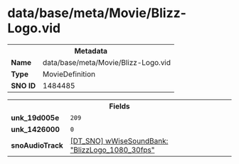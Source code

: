 <h1>data/base/meta/Movie/Blizz-Logo.vid</h1><table><tr><th colspan="100%">Metadata</th></tr><tr><td><b>Name</b></td><td>data/base/meta/Movie/Blizz-Logo.vid</td></tr><tr><td><b>Type</b></td><td>MovieDefinition</td></tr><tr><td><b>SNO ID</b></td><td>1484485</td></tr></table>

<table><tr><th colspan="100%">Fields</th></tr><tr><td><b>unk_19d005e</b></td><td><code>209</code></td></tr><tr><td><b>unk_1426000</b></td><td><code>0</code></td></tr><tr><td><b>snoAudioTrack</b></td><td><a href="#UKNOWN">[DT_SNO] wWiseSoundBank: "BlizzLogo_1080_30fps"</a></td></tr></table>

